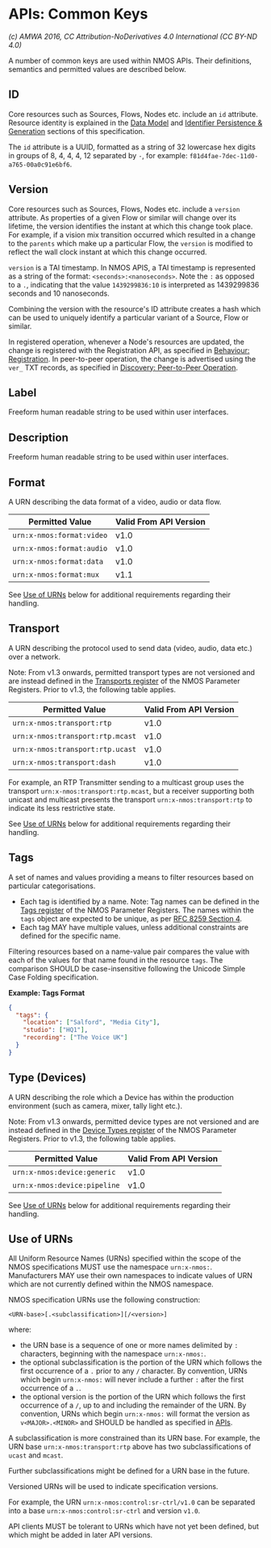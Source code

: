 # APIs: Common Keys

_(c) AMWA 2016, CC Attribution-NoDerivatives 4.0 International (CC BY-ND 4.0)_

A number of common keys are used within NMOS APIs. Their definitions, semantics and permitted values are described below.

## ID

Core resources such as Sources, Flows, Nodes etc. include an `id` attribute. Resource identity is explained in the [Data Model](Data%20Model.md) and [Identifier Persistence & Generation](Data%20Model%20-%20Identifier%20Mapping.md#identifier-persistence--generation) sections of this specification.

The `id` attribute is a UUID, formatted as a string of 32 lowercase hex digits in groups of 8, 4, 4, 4, 12 separated by `-`, for example: `f81d4fae-7dec-11d0-a765-00a0c91e6bf6`.

## Version

Core resources such as Sources, Flows, Nodes etc. include a `version` attribute. As properties of a given Flow or similar will change over its lifetime, the version identifies the instant at which this change took place. For example, if a vision mix transition occurred which resulted in a change to the `parents` which make up a particular Flow, the `version` is modified to reflect the wall clock instant at which this change occurred.

`version` is a TAI timestamp. In NMOS APIS, a TAI timestamp is represented as a string of the format: `<seconds>:<nanoseconds>`. Note the  `:` as opposed to a `.`, indicating that the value `1439299836:10` is interpreted as 1439299836 seconds and 10 nanoseconds.

Combining the version with the resource's ID attribute creates a hash which can be used to uniquely identify a particular variant of a Source, Flow or similar.

In registered operation, whenever a Node's resources are updated, the change is registered with the Registration API, as specified in [Behaviour: Registration](Behaviour%20-%20Registration.md#registration-updates). In peer-to-peer operation, the change is advertised using the `ver_` TXT records, as specified in [Discovery: Peer-to-Peer Operation](Discovery%20-%20Peer%20to%20Peer%20Operation.md#ver_).

## Label

Freeform human readable string to be used within user interfaces.

## Description

Freeform human readable string to be used within user interfaces.

## Format

A URN describing the data format of a video, audio or data flow.

| **Permitted Value**       | **Valid From API Version** |
|---------------------------|----------------------------|
| `urn:x-nmos:format:video` | v1.0                       |
| `urn:x-nmos:format:audio` | v1.0                       |
| `urn:x-nmos:format:data`  | v1.0                       |
| `urn:x-nmos:format:mux`   | v1.1                       |

See [Use of URNs](#use-of-urns) below for additional requirements regarding their handling.

## Transport

A URN describing the protocol used to send data (video, audio, data etc.) over a network.

Note: From v1.3 onwards, permitted transport types are not versioned and are instead defined in the [Transports register](https://specs.amwa.tv/nmos-parameter-registers/branches/main/transports/) of the NMOS Parameter Registers. Prior to v1.3, the following table applies.

| **Permitted Value**              | **Valid From API Version** |
|----------------------------------|----------------------------|
| `urn:x-nmos:transport:rtp`       | v1.0                       |
| `urn:x-nmos:transport:rtp.mcast` | v1.0                       |
| `urn:x-nmos:transport:rtp.ucast` | v1.0                       |
| `urn:x-nmos:transport:dash`      | v1.0                       |

For example, an RTP Transmitter sending to a multicast group uses the transport `urn:x-nmos:transport:rtp.mcast`, but a receiver supporting both unicast and multicast presents the transport `urn:x-nmos:transport:rtp` to indicate its less restrictive state.

See [Use of URNs](#use-of-urns) below for additional requirements regarding their handling.

## Tags

A set of names and values providing a means to filter resources based on particular categorisations.

- Each tag is identified by a name. Note: Tag names can be defined in the [Tags register](https://specs.amwa.tv/nmos-parameter-registers/branches/main/tags/) of the NMOS Parameter Registers.
  The names within the `tags` object are expected to be unique, as per [RFC 8259 Section 4](https://tools.ietf.org/html/rfc8259#section-4).
- Each tag MAY have multiple values, unless additional constraints are defined for the specific name.

Filtering resources based on a name-value pair compares the value with each of the values for that name found in the resource `tags`.
The comparison SHOULD be case-insensitive following the Unicode Simple Case Folding specification.

**Example: Tags Format**

```json
{
  "tags": {
    "location": ["Salford", "Media City"],
    "studio": ["HQ1"],
    "recording": ["The Voice UK"]
  }
}
```

## Type (Devices)

A URN describing the role which a Device has within the production environment (such as camera, mixer, tally light etc.).

Note: From v1.3 onwards, permitted device types are not versioned and are instead defined in the [Device Types register](https://specs.amwa.tv/nmos-parameter-registers/branches/main/device-types/) of the NMOS Parameter Registers. Prior to v1.3, the following table applies.

| **Permitted Value**          | **Valid From API Version** |
|------------------------------|----------------------------|
| `urn:x-nmos:device:generic`  | v1.0                       |
| `urn:x-nmos:device:pipeline` | v1.0                       |

See [Use of URNs](#use-of-urns) below for additional requirements regarding their handling.

## Use of URNs

All Uniform Resource Names (URNs) specified within the scope of the NMOS specifications MUST use the namespace `urn:x-nmos:`. Manufacturers MAY use their own namespaces to indicate values of URN which are not currently defined within the NMOS namespace.

NMOS specification URNs use the following construction:

```
<URN-base>[.<subclassification>][/<version>]
```

where:

- the URN base is a sequence of one or more names delimited by `:` characters, beginning with the namespace `urn:x-nmos:`.
- the optional subclassification is the portion of the URN which follows the first occurrence of a `.` prior to any `/` character. By convention, URNs which begin `urn:x-nmos:` will never include a further `:` after the first occurrence of a `.`.
- the optional version is the portion of the URN which follows the first occurrence of a `/`, up to and including the remainder of the URN. By convention, URNs which begin `urn:x-nmos:` will format the version as `v<MAJOR>.<MINOR>` and SHOULD be handled as specified in [APIs](APIs.md).

A subclassification is more constrained than its URN base.  For example, the URN base `urn:x-nmos:transport:rtp` above has two subclassifications of `ucast` and `mcast`.

Further subclassifications might be defined for a URN base in the future.

Versioned URNs will be used to indicate specification versions.

For example, the URN `urn:x-nmos:control:sr-ctrl/v1.0` can be separated into a base `urn:x-nmos:control:sr-ctrl` and version `v1.0`.

API clients MUST be tolerant to URNs which have not yet been defined, but which might be added in later API versions.
